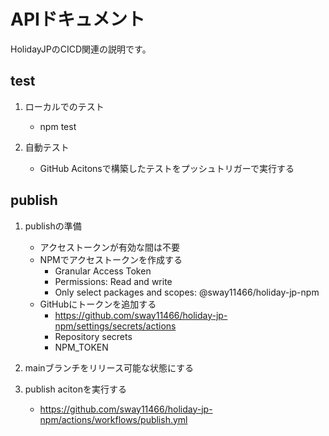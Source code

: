 # APIドキュメント
HolidayJPのCICD関連の説明です。

## test

   1. ローカルでのテスト
      - npm test

   2. 自動テスト
      - GitHub Acitonsで構築したテストをプッシュトリガーで実行する

## publish

   1. publishの準備
      - アクセストークンが有効な間は不要
      - NPMでアクセストークンを作成する
         - Granular Access Token
         - Permissions: Read and write 
         - Only select packages and scopes: @sway11466/holiday-jp-npm
      - GitHubにトークンを追加する
         - https://github.com/sway11466/holiday-jp-npm/settings/secrets/actions
         - Repository secrets
         - NPM_TOKEN

   2. mainブランチをリリース可能な状態にする

   3. publish acitonを実行する
      - https://github.com/sway11466/holiday-jp-npm/actions/workflows/publish.yml
